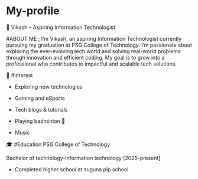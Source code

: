 # My-profile
 💼 Vikash – Aspiring Information Technologist


#ABOUT ME ;
        I’m Vikash, an aspiring Information Technologist currently pursuing my graduation at PSG College of Technology. I’m passionate about exploring the ever-evolving tech world and solving real-world problems through innovation and efficient coding. My goal is to grow into a professional who contributes to impactful and scalable tech solutions.




 
 🧩 #Interest
* Exploring new technologies

* Gaming and eSports

* Tech blogs & tutorials

* Playing badminton 🏸

* Music



🎓 #Education
       PSG College of Technology

 Bachelor of technology-information technology [2025-present]
   * Completed higher school at suguna pip school


   